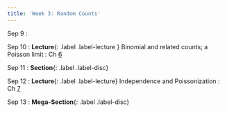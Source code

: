 ```yaml
---
title: 'Week 3: Random Counts'
---
```

Sep 9
: 

Sep 10
: **Lecture**{: .label .label-lecture } Binomial and related counts; a Poisson limit
    : Ch [6](http://prob140.org/textbook/content/Chapter_06/00_Random_Counts.html)

Sep 11
: **Section**{: .label .label-disc}

Sep 12
: **Lecture**{: .label .label-lecture} Independence and Poissonization
    : Ch [7](http://prob140.org/textbook/content/Chapter_07/00_Poissonization.html)

Sep 13
: **Mega-Section**{: .label .label-disc}
